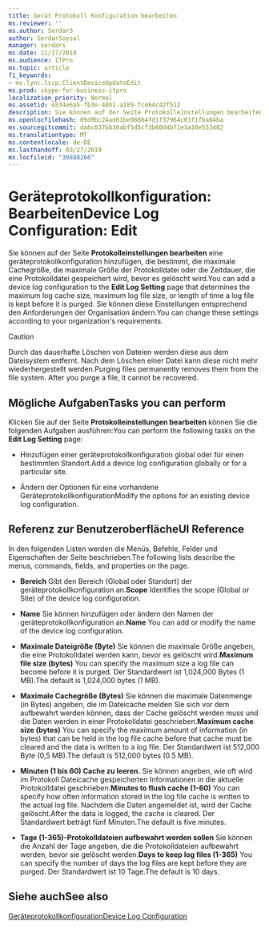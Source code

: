 ```yaml
---
title: Gerät Protokoll Konfiguration bearbeiten
ms.reviewer: ''
ms.author: SerdarS
author: SerdarSoysal
manager: serdars
ms.date: 11/17/2018
ms.audience: ITPro
ms.topic: article
f1_keywords:
- ms.lync.lscp.ClientDeviceUpdateEdit
ms.prod: skype-for-business-itpro
localization_priority: Normal
ms.assetid: e534e6a5-fb3e-40b1-a189-fce64c42f512
description: Sie können auf der Seite Protokolleinstellungen bearbeiten eine geräteprotokollkonfiguration hinzufügen, die bestimmt, die maximale Cachegröße, die maximale Größe der Protokolldatei oder die Zeitdauer, die eine Protokolldatei gespeichert wird, bevor es gelöscht wird. Sie können diese Einstellungen entsprechend den Anforderungen der Organisation ändern.
ms.openlocfilehash: 09d0bc24ad61be98864fd1f37964c01f1fba84ba
ms.sourcegitcommit: da8c037bb30abf5d5cf3b60d4b71e3a10e553402
ms.translationtype: MT
ms.contentlocale: de-DE
ms.lasthandoff: 03/27/2019
ms.locfileid: "30888266"
---
```

# <a name="device-log-configuration-edit"></a><span data-ttu-id="502f6-104">Geräteprotokollkonfiguration: Bearbeiten</span><span class="sxs-lookup"><span data-stu-id="502f6-104">Device Log Configuration: Edit</span></span>
 
<span data-ttu-id="502f6-105">Sie können auf der Seite **Protokolleinstellungen bearbeiten** eine geräteprotokollkonfiguration hinzufügen, die bestimmt, die maximale Cachegröße, die maximale Größe der Protokolldatei oder die Zeitdauer, die eine Protokolldatei gespeichert wird, bevor es gelöscht wird.</span><span class="sxs-lookup"><span data-stu-id="502f6-105">You can add a device log configuration to the **Edit Log Setting** page that determines the maximum log cache size, maximum log file size, or length of time a log file is kept before it is purged.</span></span> <span data-ttu-id="502f6-106">Sie können diese Einstellungen entsprechend den Anforderungen der Organisation ändern.</span><span class="sxs-lookup"><span data-stu-id="502f6-106">You can change these settings according to your organization's requirements.</span></span>
  
> [!CAUTION]
> <span data-ttu-id="502f6-p103">Durch das dauerhafte Löschen von Dateien werden diese aus dem Dateisystem entfernt. Nach dem Löschen einer Datei kann diese nicht mehr wiederhergestellt werden.</span><span class="sxs-lookup"><span data-stu-id="502f6-p103">Purging files permanently removes them from the file system. After you purge a file, it cannot be recovered.</span></span> 
  
## <a name="tasks-you-can-perform"></a><span data-ttu-id="502f6-109">Mögliche Aufgaben</span><span class="sxs-lookup"><span data-stu-id="502f6-109">Tasks you can perform</span></span>

<span data-ttu-id="502f6-110">Klicken Sie auf der Seite **Protokolleinstellungen bearbeiten** können Sie die folgenden Aufgaben ausführen:</span><span class="sxs-lookup"><span data-stu-id="502f6-110">You can perform the following tasks on the **Edit Log Setting** page:</span></span>
  
- <span data-ttu-id="502f6-111">Hinzufügen einer geräteprotokollkonfiguration global oder für einen bestimmten Standort.</span><span class="sxs-lookup"><span data-stu-id="502f6-111">Add a device log configuration globally or for a particular site.</span></span>
    
- <span data-ttu-id="502f6-112">Ändern der Optionen für eine vorhandene Geräteprotokollkonfiguration</span><span class="sxs-lookup"><span data-stu-id="502f6-112">Modify the options for an existing device log configuration.</span></span>
    
## <a name="ui-reference"></a><span data-ttu-id="502f6-113">Referenz zur Benutzeroberfläche</span><span class="sxs-lookup"><span data-stu-id="502f6-113">UI Reference</span></span>

<span data-ttu-id="502f6-114">In den folgenden Listen werden die Menüs, Befehle, Felder und Eigenschaften der Seite beschrieben.</span><span class="sxs-lookup"><span data-stu-id="502f6-114">The following lists describe the menus, commands, fields, and properties on the page.</span></span>
  
- <span data-ttu-id="502f6-115">**Bereich** Gibt den Bereich (Global oder Standort) der geräteprotokollkonfiguration an.</span><span class="sxs-lookup"><span data-stu-id="502f6-115">**Scope** Identifies the scope (Global or Site) of the device log configuration.</span></span>
    
- <span data-ttu-id="502f6-116">**Name** Sie können hinzufügen oder ändern den Namen der geräteprotokollkonfiguration an.</span><span class="sxs-lookup"><span data-stu-id="502f6-116">**Name** You can add or modify the name of the device log configuration.</span></span>
    
- <span data-ttu-id="502f6-117">**Maximale Dateigröße (Byte)** Sie können die maximale Größe angeben, die eine Protokolldatei werden kann, bevor es gelöscht wird.</span><span class="sxs-lookup"><span data-stu-id="502f6-117">**Maximum file size (bytes)** You can specify the maximum size a log file can become before it is purged.</span></span> <span data-ttu-id="502f6-118">Der Standardwert ist 1,024,000 Bytes (1 MB).</span><span class="sxs-lookup"><span data-stu-id="502f6-118">The default is 1,024,000 bytes (1 MB).</span></span>
    
- <span data-ttu-id="502f6-119">**Maximale Cachegröße (Bytes)** Sie können die maximale Datenmenge (in Bytes) angeben, die im Dateicache melden Sie sich vor dem aufbewahrt werden können, dass der Cache gelöscht werden muss und die Daten werden in einer Protokolldatei geschrieben.</span><span class="sxs-lookup"><span data-stu-id="502f6-119">**Maximum cache size (bytes)** You can specify the maximum amount of information (in bytes) that can be held in the log file cache before that cache must be cleared and the data is written to a log file.</span></span> <span data-ttu-id="502f6-120">Der Standardwert ist 512,000 Byte (0,5 MB).</span><span class="sxs-lookup"><span data-stu-id="502f6-120">The default is 512,000 bytes (0.5 MB).</span></span>
    
- <span data-ttu-id="502f6-121">**Minuten (1 bis 60) Cache zu leeren.** Sie können angeben, wie oft wird im Protokoll Dateicache gespeicherten Informationen in die aktuelle Protokolldatei geschrieben.</span><span class="sxs-lookup"><span data-stu-id="502f6-121">**Minutes to flush cache (1-60)** You can specify how often information stored in the log file cache is written to the actual log file.</span></span> <span data-ttu-id="502f6-122">Nachdem die Daten angemeldet ist, wird der Cache gelöscht.</span><span class="sxs-lookup"><span data-stu-id="502f6-122">After the data is logged, the cache is cleared.</span></span> <span data-ttu-id="502f6-123">Der Standardwert beträgt fünf Minuten.</span><span class="sxs-lookup"><span data-stu-id="502f6-123">The default is five minutes.</span></span>
    
- <span data-ttu-id="502f6-124">**Tage (1-365)-Protokolldateien aufbewahrt werden sollen** Sie können die Anzahl der Tage angeben, die die Protokolldateien aufbewahrt werden, bevor sie gelöscht werden.</span><span class="sxs-lookup"><span data-stu-id="502f6-124">**Days to keep log files (1-365)** You can specify the number of days the log files are kept before they are purged.</span></span> <span data-ttu-id="502f6-125">Der Standardwert ist 10 Tage.</span><span class="sxs-lookup"><span data-stu-id="502f6-125">The default is 10 days.</span></span>
    
## <a name="see-also"></a><span data-ttu-id="502f6-126">Siehe auch</span><span class="sxs-lookup"><span data-stu-id="502f6-126">See also</span></span>

[<span data-ttu-id="502f6-127">Geräteprotokollkonfiguration</span><span class="sxs-lookup"><span data-stu-id="502f6-127">Device Log Configuration</span></span>](device-log-configuration.md)
